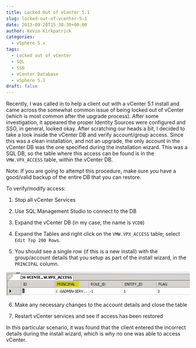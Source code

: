 ```yaml
---
title: Locked Out of vCenter 5.1
slug: locked-out-of-vcenter-5-1
date: 2013-09-20T15:38:39+00:00
author: Kevin Kirkpatrick
categories:
  - vSphere 5.x
tags:
  - Locked out of vCenter
  - SQL
  - SSO
  - vCenter Database
  - vSphere 5.1
draft: false
---
```

Recently, I was called in to help a client out with a vCenter 5.1 install and came across the somewhat common issue of being locked out of vCenter (which is most common after the upgrade process). After some investigation, it appeared the proper Identity Sources were configured and SSO, in general, looked okay. After scratching our heads a bit, I decided to take a look inside the vCenter DB and verify account/group access. Since this was a clean installation, and not an upgrade, the only account in the vCenter DB was the one specified during the installation wizard. This was a SQL DB, so the table where this access can be found is in the `VMW.VPX_ACCESS` table, within the vCenter DB.

Note: If you are going to attempt this procedure, make sure you have a good/valid backup of the entire DB that you can restore.

To verify/modify access:

1. Stop all vCenter Services

2. Use SQL Management Studio to connect to the DB

3. Expand the vCenter DB (in my case, the name is `VCDB`)

4. Expand the Tables and right click on the `VMW.VPX_ACCESS` table; select `Edit Top 200 Rows`.

5. You should see a single row (if this is a new install) with the group/account details that you setup as part of the install wizard, in the `PRINCIPAL` column.

![VPX Access][img-1-vpx-access]

6. Make any necessary changes to the account details and close the table

7. Restart vCenter services and see if access has been restored

In this particular scenario, it was found that the client entered the incorrect details during the install wizard, which is why no one was able to access vCenter.

[img-1-vpx-access]: https://raw.githubusercontent.com/nullzeroio/blog-source/master/static/public/img/VPX_ACCESS_1.jpg